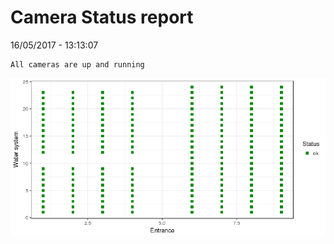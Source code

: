 Camera Status report
================
16/05/2017 - 13:13:07

    All cameras are up and running

![](camreport_files/figure-markdown_github/unnamed-chunk-2-1.png)
